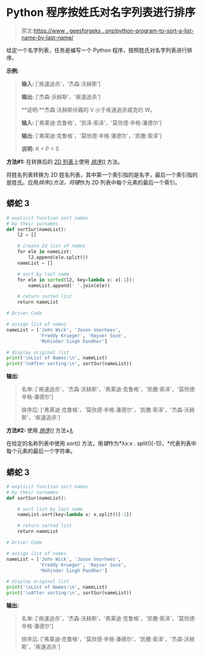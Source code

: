 # Python 程序按姓氏对名字列表进行排序

> 原文:[https://www . geesforgeks . org/python-program-to-sort-a-list-name-by-last-name/](https://www.geeksforgeeks.org/python-program-to-sort-a-list-of-names-by-last-name/)

给定一个名字列表，任务是编写一个 Python 程序，按照姓氏对名字列表进行排序。

**示例:**

> **输入:** ['疾速追杀'，'杰森·沃赫斯']
> 
> **输出:** ['杰森·沃赫斯'，'疾速追杀']
> 
> **说明:**杰森·沃赫斯伏羲的 V 小于疾速追杀威克的 W。
> 
> **输入:** ['弗莱迪·克鲁格'，'凯泽·索泽'，'莫欣德·辛格·潘德尔']
> 
> **输出:** ['弗莱迪·克鲁格'，'莫欣德·辛格·潘德尔'，'凯撒·索泽']
> 
> **说明:** K < P < S

**方法#1:** 在转换后的 [2D 列表](https://www.geeksforgeeks.org/python-using-2d-arrays-lists-the-right-way/)上使用 [*排序()*](https://www.geeksforgeeks.org/sorted-function-python/) 方法。

将姓名列表转换为 2D 姓名列表，其中第一个索引指的是名字，最后一个索引指的是姓氏。应用*排序()*方法，将*键*作为 2D 列表中每个元素的最后一个索引。

## 蟒蛇 3

```py
# explicit function sort names
# by their surnames
def sortSur(nameList):
    l2 = []

    # create 2d list of names
    for ele in nameList:
        l2.append(ele.split())
    nameList = []

    # sort by last name
    for ele in sorted(l2, key=lambda x: x[-1]):
        nameList.append(' '.join(ele))

    # return sorted list
    return nameList

# Driver Code

# assign list of names
nameList = ['John Wick', 'Jason Voorhees',
            'Freddy Krueger', 'Keyser Soze',
            'Mohinder Singh Pandher']

# display original list
print('\nList of Names:\n', nameList)
print('\nAfter sorting:\n', sortSur(nameList))
```

**输出:**

> 名单:
> ['疾速追杀'，'杰森·沃赫斯'，'弗莱迪·克鲁格'，'凯撒·索泽'，'莫欣德·辛格·潘德尔']
> 
> 排序后:
> ['弗莱迪·克鲁格'，'莫欣德·辛格·潘德尔'，'凯撒·索泽'，'杰森·沃赫斯'，'疾速追杀']

**方法#2:** 使用 [*排序()*](https://www.geeksforgeeks.org/sort-in-python/) 方法+[*λ*](https://www.geeksforgeeks.org/python-lambda/)

在给定的名称列表中使用 *sort()* 方法，用*键*作为*λx:x . split()[-1])，*代表列表中每个元素的最后一个字符串。

## 蟒蛇 3

```py
# explicit function sort names
# by their surnames
def sortSur(nameList):

    # sort list by last name
    nameList.sort(key=lambda x: x.split()[-1])

    # return sorted list
    return nameList

# Driver Code

# assign list of names
nameList = ['John Wick', 'Jason Voorhees',
            'Freddy Krueger', 'Keyser Soze',
            'Mohinder Singh Pandher']

# display original list
print('\nList of Names:\n', nameList)
print('\nAfter sorting:\n', sortSur(nameList))
```

**输出:**

> 名单:
> ['疾速追杀'，'杰森·沃赫斯'，'弗莱迪·克鲁格'，'凯撒·索泽'，'莫欣德·辛格·潘德尔']
> 
> 排序后:
> ['弗莱迪·克鲁格'，'莫欣德·辛格·潘德尔'，'凯撒·索泽'，'杰森·沃赫斯'，'疾速追杀']